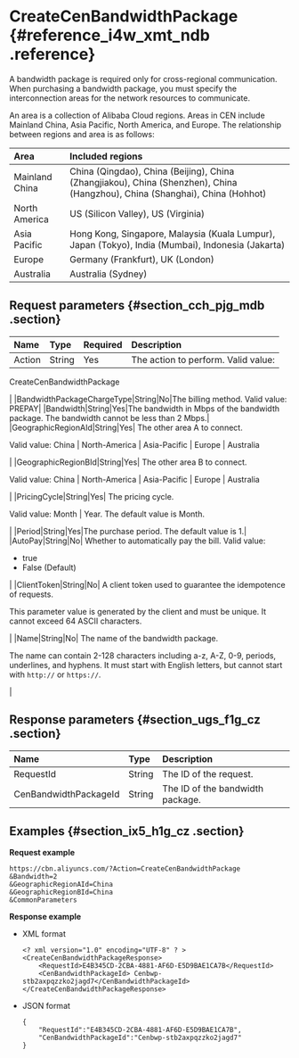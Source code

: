 # CreateCenBandwidthPackage {#reference_i4w_xmt_ndb .reference}

A bandwidth package is required only for cross-regional communication. When purchasing a bandwidth package, you must specify the interconnection areas for the network resources to communicate.

An area is a collection of Alibaba Cloud regions. Areas in CEN include Mainland China, Asia Pacific, North America, and Europe. The relationship between regions and area is as follows:

|Area|Included regions|
|:---|:---------------|
|Mainland China|China \(Qingdao\), China \(Beijing\), China \(Zhangjiakou\), China \(Shenzhen\), China \(Hangzhou\), China \(Shanghai\), China \(Hohhot\)|
|North America|US \(Silicon Valley\), US \(Virginia\)|
|Asia Pacific|Hong Kong, Singapore, Malaysia \(Kuala Lumpur\), Japan \(Tokyo\), India \(Mumbai\), Indonesia \(Jakarta\)|
|Europe|Germany \(Frankfurt\), UK \(London\)|
|Australia|Australia \(Sydney\)|

## Request parameters {#section_cch_pjg_mdb .section}

|Name|Type|Required|Description|
|:---|:---|:-------|:----------|
|Action|String|Yes| The action to perform. Valid value:

 CreateCenBandwidthPackage

 |
|BandwidthPackageChargeType|String|No|The billing method. Valid value: PREPAY|
|Bandwidth|String|Yes|The bandwidth in Mbps of the bandwidth package. The bandwidth cannot be less than 2 Mbps.|
|GeographicRegionAId|String|Yes| The other area A to connect.

 Valid value: China | North-America | Asia-Pacific | Europe | Australia

 |
|GeographicRegionBId|String|Yes| The other area B to connect.

 Valid value: China | North-America | Asia-Pacific | Europe | Australia

 |
|PricingCycle|String|Yes| The pricing cycle.

 Valid value: Month | Year. The default value is Month.

 |
|Period|String|Yes|The purchase period. The default value is 1.|
|AutoPay|String|No| Whether to automatically pay the bill. Valid value:

-   true
-   False \(Default\)

 |
|ClientToken|String|No| A client token used to guarantee the idempotence of requests.

 This parameter value is generated by the client and must be unique. It cannot exceed 64 ASCII characters.

 |
|Name|String|No| The name of the bandwidth package.

 The name can contain 2-128 characters including a-z, A-Z, 0-9, periods, underlines, and hyphens. It must start with English letters, but cannot start with `http://` or `https://`.

 |

## Response parameters {#section_ugs_f1g_cz .section}

|Name|Type|Description|
|:---|:---|:----------|
|RequestId|String|The ID of the request.|
|CenBandwidthPackageId|String|The ID of the bandwidth package.|

## Examples {#section_ix5_h1g_cz .section}

**Request example**

``` {#createVPCpub}
https://cbn.aliyuncs.com/?Action=CreateCenBandwidthPackage
&Bandwidth=2
&GeographicRegionAId=China
&GeographicRegionBId=China
&CommonParameters
```

**Response example**

-   XML format

    ```
    <? xml version="1.0" encoding="UTF-8" ? >
    <CreateCenBandwidthPackageResponse>
        <RequestId>E4B345CD-2CBA-4881-AF6D-E5D9BAE1CA7B</RequestId>
        <CenBandwidthPackageId> Cenbwp-stb2axpqzzko2jagd7</CenBandwidthPackageId>
    </CreateCenBandwidthPackageResponse>
    ```

-   JSON format

    ```
    {
        "RequestId":"E4B345CD-2CBA-4881-AF6D-E5D9BAE1CA7B",
        "CenBandwidthPackageId":"Cenbwp-stb2axpqzzko2jagd7"
    }
    ```


